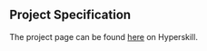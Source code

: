 ## Project Specification

The project page can be found [here](https://hyperskill.org/projects/176?track=2) on Hyperskill.